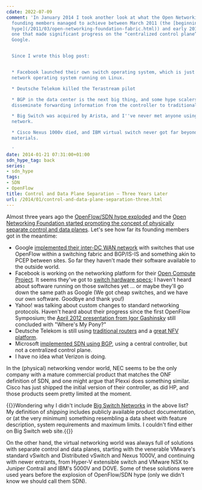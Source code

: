 ```yaml
---
cdate: 2022-07-09
comment: 'In January 2014 I took another look at what the Open Networking Foundation
  founding members managed to achieve between March 2011 (the [beginning of OpenFlow/SDN
  hype](/2011/03/open-networking-foundation-fabric.html)) and early 2014. The only
  one that made significant progress on the “centralized control plane” front was
  Google.


  Since I wrote this blog post:


  * Facebook launched their own switch operating system, which is just another classical
  network operating system running on Linux.

  * Deutsche Telekom killed the Terastream pilot

  * BGP in the data center is the next big thing, and some hype scalers use it to
  disseminate forwarding information from the controller to traditional BGP routers.

  * Big Switch was acquired by Arista, and I''ve never met anyone using it in a production
  network.

  * Cisco Nexus 1000v died, and IBM virtual switch never got far beyond marketing
  materials.

  '
date: 2014-01-21 07:31:00+01:00
sdn_hype_tag: back
series:
- sdn_hype
tags:
- SDN
- OpenFlow
title: Control and Data Plane Separation – Three Years Later
url: /2014/01/control-and-data-plane-separation-three.html
---
```

Almost three years ago the [OpenFlow/SDN hype exploded](/2011/03/open-networking-foundation-fabric.html) and the [Open Networking Foundation started promoting the concept of physically separate control and data planes](/2014/01/what-exactly-is-sdn-and-does-it-make.html). Let's see how far its founding members got in the meantime:
<!--more-->
-   Google [implemented their inter-DC WAN network](/2012/05/openflow-google-brilliant-but-not.html) with switches that use OpenFlow within a switching fabric and BGP/IS-IS and something akin to PCEP between sites. So far they haven\'t made their software available to the outside world.
-   Facebook is working on the networking platform for their [Open Compute Project](http://www.opencompute.org/projects/networking/). It seems they've got to [switch hardware specs](http://www.opencompute.org/assets/Uploads/Open-Compute-Project-BRCM-Open-1-0-Leaf-Spine-Switch-Specification-110813-2smallpdf.com.pdf); I haven't heard about software running on those switches yet ... or maybe they'll go down the same path as Google (We got cheap switches, and we have our own software. Goodbye and thank you!)
-   Yahoo! was talking about custom changes to standard networking protocols. Haven't heard about their progress since the first OpenFlow Symposium; the [April 2012 presentation from Igor Gashinsky](http://www.opennetsummit.org/archives/apr12/1030%20Tuesday%20Igor%20Gashinsky.pdf) still concluded with "Where's My Pony?"
-   Deutsche Telekom is still using [traditional routers](/2013/11/deutsche-telekom-terastream-designed.html) and a [great NFV platform](/2013/11/terastream-part-2-lightweight-4over6.html).
-   Microsoft [implemented SDN using BGP](/2013/10/exception-routing-with-bgp-sdn-done.html), using a central controller, but not a centralized control plane.
-   I have no idea what Verizon is doing.

In the (physical) networking vendor world, NEC seems to be the only company with a mature commercial product that matches the ONF definition of SDN, and one might argue that Plexxi does something similar. Cisco has just shipped the initial version of their controller, as did HP, and those products seem pretty limited at the moment.

{{<note>}}Wondering why I didn't include [Big Switch Networks](http://www.bigswitch.com) in the above list? My definition of *shipping* includes publicly available product documentation, or (at the very minimum) something resembling a data sheet with feature description, system requirements and maximum limits. I couldn't find either on Big Switch web site.{{</note>}}

On the other hand, the virtual networking world was always full of solutions with separate control and data planes, starting with the venerable VMware\'s standard vSwitch and Distributed vSwitch and Nexus 1000V, and continuing with newer entrants, from Hyper-V extensible switch and VMware NSX to Juniper Contrail and IBM's 5000V and DOVE. Some of these solutions were used years before the explosion of OpenFlow/SDN hype (only we didn't know we should call them SDN).
